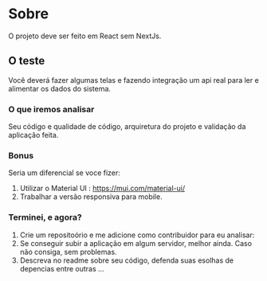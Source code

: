 # Sobre

O projeto deve ser feito em React sem NextJs.

## O teste

Você deverá fazer algumas telas e fazendo integração um api real para ler e alimentar os dados do sistema.

### O que iremos analisar

Seu código e qualidade de código, arquiretura do projeto e validação da aplicação feita.

### Bonus
Seria um diferencial se voce fizer:

1. Utilizar o Material UI : <a>https://mui.com/material-ui/</a>
2. Trabalhar a versão responsiva para mobile. 

### Terminei, e agora?

1. Crie um repositoório e me adicione como contribuidor para eu analisar:
2. Se conseguir subir a aplicação em algum servidor, melhor ainda. Caso não consiga, sem problemas.
3. Descreva no readme sobre seu código, defenda suas esolhas de depencias entre outras ...
